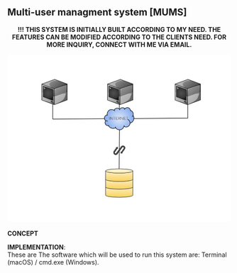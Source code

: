 <h2>Multi-user managment system [MUMS]</h2>
<p align="center"><strong>!!! THIS SYSTEM IS INITIALLY BUILT ACCORDING TO MY NEED. THE FEATURES CAN BE MODIFIED ACCORDING TO THE CLIENTS NEED. FOR MORE INQUIRY, CONNECT WITH ME VIA EMAIL.</strong></p>
<div align="center"><img src="asset/mums.jpg" alt="system-overview"></div>
<p><strong>CONCEPT</strong><br/></p>
<p><strong>IMPLEMENTATION</strong>:<br/>These are
The software which will be used to run this system are: Terminal (macOS) / cmd.exe (Windows).</p>
